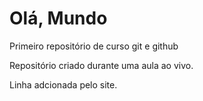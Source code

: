 # Olá, Mundo
 Primeiro repositório de curso git e github

 Repositório criado durante uma aula ao vivo.

 Linha adcionada pelo site.
